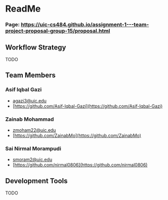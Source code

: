 # ReadMe

### Page: https://uic-cs484.github.io/assignment-1---team-project-proposal-group-15/proposal.html

## Workflow Strategy
TODO

## Team Members
### Asif Iqbal Gazi 
- [agazi3@uic.edu](agazi3@uic.edu)
- [https://github.com/Asif-Iqbal-Gazi](https://github.com/Asif-Iqbal-Gazi)

###  Zainab Mohammad 
- [zmoham22@uic.edu](zmoham22@uic.edu)
- [https://github.com/ZainabMo](https://github.com/ZainabMo)

### Sai Nirmal Morampudi 
- [smoram2@uic.edu](smoram2@uic.edu)
- [https://github.com/nirmal0806](https://github.com/nirmal0806)

## Development Tools
TODO

